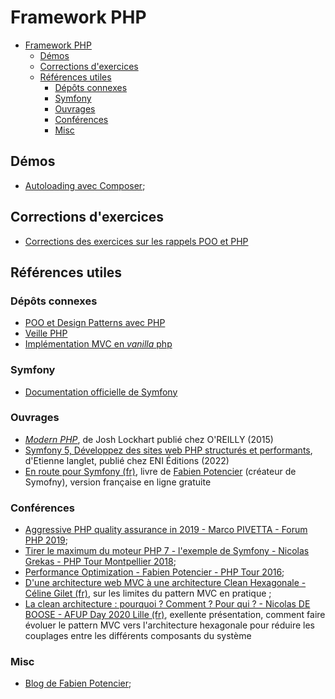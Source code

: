 # Framework PHP

- [Framework PHP](#framework-php)
  - [Démos](#démos)
  - [Corrections d'exercices](#corrections-dexercices)
  - [Références utiles](#références-utiles)
    - [Dépôts connexes](#dépôts-connexes)
    - [Symfony](#symfony)
    - [Ouvrages](#ouvrages)
    - [Conférences](#conférences)
    - [Misc](#misc)

## Démos

- [Autoloading avec Composer](./demos/composer-autoloading/);

## Corrections d'exercices

- [Corrections des exercices sur les rappels POO et PHP](./corrections/)

## Références utiles

### Dépôts connexes

- [POO et Design Patterns avec PHP](https://github.com/paul-schuhm/design-patterns)
- [Veille PHP](https://github.com/paul-schuhm/veille-php)
- [Implémentation MVC en *vanilla* php](https://github.com/paul-schuhm/mvc-vanilla-php)

### Symfony

- [Documentation officielle de Symfony](https://symfony.com/doc/current/index.html)

### Ouvrages

- [*Modern PHP*](https://www.oreilly.com/library/view/modern-php/9781491905173/), de Josh Lockhart publié chez O'REILLY (2015)
- [Symfony 5, Développez des sites web PHP structurés et performants](https://www.editions-eni.fr/livre/symfony-5-developpez-des-sites-web-php-structures-et-performants-9782409037221), d'Etienne langlet, publié chez ENI Éditions (2022)
- [En route pour Symfony (fr)](https://symfony.com/doc/6.4/the-fast-track/fr/index.html), livre de [Fabien Potencier](https://booknode.com/auteur/fabien-potencier/biographie) (créateur de Symofny), version française en ligne gratuite

### Conférences

- [Aggressive PHP quality assurance in 2019 - Marco PIVETTA - Forum PHP 2019](https://www.youtube.com/watch?v=i2-VLVucPJE&list=PLS3XEhTy6-Ale8Et6pxRR2I3LYNt8-rX3&index=53);
- [Tirer le maximum du moteur PHP 7 - l'exemple de Symfony - Nicolas Grekas - PHP Tour Montpellier 2018](https://www.youtube.com/watch?v=sliLs1hTvBc&list=PLS3XEhTy6-Ale8Et6pxRR2I3LYNt8-rX3&index=76);
- [Performance Optimization - Fabien Potencier - PHP Tour 2016](https://www.youtube.com/watch?v=VuwyY_akLMA&list=PLS3XEhTy6-Ale8Et6pxRR2I3LYNt8-rX3&index=87);
- [D'une architecture web MVC à une architecture Clean Hexagonale - Céline Gilet (fr)](https://www.youtube.com/watch?v=e3K0_URBxRI&list=PLS3XEhTy6-Ale8Et6pxRR2I3LYNt8-rX3&index=111), sur les limites du pattern MVC en pratique ;
- [La clean architecture : pourquoi ? Comment ? Pour qui ? - Nicolas DE BOOSE - AFUP Day 2020 Lille (fr)](https://www.youtube.com/watch?v=LTxJFQ6xmzM&list=PLS3XEhTy6-Ale8Et6pxRR2I3LYNt8-rX3&index=114), exellente présentation, comment faire évoluer le pattern MVC vers l'architecture hexagonale pour réduire les couplages entre les différents composants du système

### Misc

- [Blog de Fabien Potencier](https://fabien.potencier.org/);